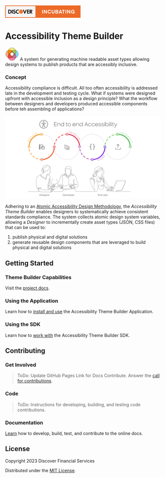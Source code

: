 [![DFS - Incubating](./_images/discover-incubating.svg)](https://technology.discover.com/technologies/open_source)

# Accessibility Theme Builder
![logo](./_images/tb-logo-sm.png) A system for generating machine readable asset types allowing design systems to publish products that are accessibly inclusive.

### Concept
Accessibility compliance is difficult. All too often accessibility is addressed late in the development and testing cycle. What if systems were designed upfront with accessible inclusion as a design principle? What the workflow between designers and developers produced accessible components before teh assembling of applications?

![workflow](./_images/gaad-a11y-e2e.png)

Adhering to an [Atomic Accessibility Design Methodology](./docs/atomic-a11y-design.md), the *Accessibility Theme Builder* enables designers to systematically achieve consistent standards compliance. The system collects atomic design system variables, allowing a *Designer* to incrementally create asset types (JSON, CSS files) that can be used to:

1. publish physical and digital solutions
2. generate reusable design components that are leveraged to build physical and digital solutions

## Getting Started

### Theme Builder Capabilities
Visit the [project docs](https://discoverfinancial.github.io/a11y-theme-builder). 

### Using the Application
Learn how to [install and use](./GETTING_STARTED.md) the Accessibility Theme Builder Application.
### Using the SDK
Learn how to [work with](https://github.com/discoverfinancial/a11y-theme-builder-sdk) the Accessibility Theme Builder SDK.

## Contributing 

### Get Involved
>ToDo: Update GitHub Pages Link for Docs Contribute.
Answer the [call for contributions](https://discoverfinancial.github.io/a11y-theme-builder/contribute/).

### Code
>ToDo: Instructions for developing, building, and testing code contributions.
### Documentation
[Learn](./DEVELOP_DOCS.md) how to develop, build, test, and contribute to the online docs.

## License

Copyright 2023 Discover Financial Services 

Distributed under the [MIT License](./LICENSE).
